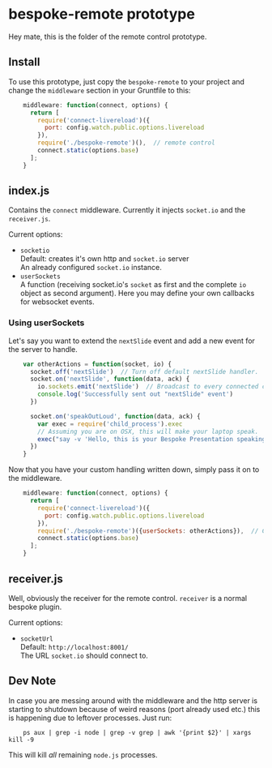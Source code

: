 # bespoke-remote prototype

Hey mate, this is the folder of the remote control prototype.

Install
-------

To use this prototype, just copy the `bespoke-remote` to your project and
change the `middleware` section in your Gruntfile to this:

```javascript
    middleware: function(connect, options) {
      return [
        require('connect-livereload')({
          port: config.watch.public.options.livereload
        }),
        require('./bespoke-remote')(),  // remote control
        connect.static(options.base)
      ];
    }
```

index.js
--------

Contains the `connect` middleware. Currently it injects `socket.io` and the `receiver.js`.

Current options:

* `socketio`  
  Default: creates it's own http and `socket.io` server  
  An already configured `socket.io` instance.
* `userSockets`  
  A function (receiving socket.io's `socket` as first and the complete `io`
  object as second argument). Here you may define your own callbacks for
  websocket events.

### Using userSockets ###

Let's say you want to extend the `nextSlide` event and add a new event for the
server to handle.

```javascript
    var otherActions = function(socket, io) {
      socket.off('nextSlide')  // Turn off default nextSlide handler.
      socket.on('nextSlide', function(data, ack) {
        io.sockets.emit('nextSlide')  // Broadcast to every connected client.
        console.log('Successfully sent out "nextSlide" event')
      })

      socket.on('speakOutLoud', function(data, ack) {
        var exec = require('child_process').exec
        // Assuming you are on OSX, this will make your laptop speak.
        exec("say -v 'Hello, this is your Bespoke Presentation speaking. Listen up!")
      })
    }
```

Now that you have your custom handling written down, simply pass it on to the
middleware.

```javascript
    middleware: function(connect, options) {
      return [
        require('connect-livereload')({
          port: config.watch.public.options.livereload
        }),
        require('./bespoke-remote')({userSockets: otherActions}),  // Customized remote control.
        connect.static(options.base)
      ];
    }
```

receiver.js
-----------

Well, obviously the receiver for the remote control. `receiver` is a normal bespoke plugin.

Current options:

* `socketUrl`  
  Default: `http://localhost:8001/`  
  The URL `socket.io` should connect to.

Dev Note
--------

In case you are messing around with the middleware and the http server is
starting to shutdown because of weird reasons (port already used etc.) this is
happening due to leftover processes. Just run:

```shell
    ps aux | grep -i node | grep -v grep | awk '{print $2}' | xargs kill -9
```

This will kill *all* remaining `node.js` processes.
